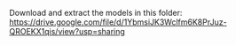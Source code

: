 Download and extract the models in this folder: https://drive.google.com/file/d/1YbmsiJK3Wclfm6K8PrJuz-QROEKX1qis/view?usp=sharing
